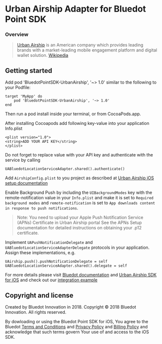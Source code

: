 # Urban Airship Adapter for Bluedot Point SDK

### Overview
> [Urban Airship](https://www.urbanairship.com/) is an American company which provides leading brands with a market-leading mobile engagement platform and digital wallet solution. [Wikipedia](https://en.wikipedia.org/wiki/Urban_Airship)

## Getting started

Add pod 'BluedotPointSDK-UrbanAirship', '~> 1.0' similar to the following to your Podfile:

    target 'MyApp' do
        pod 'BluedotPointSDK-UrbanAirship', '~> 1.0'
    end

Then run a pod install inside your terminal, or from CocoaPods.app.

After installing Cocoapods add following key-value into your application Info.plist

    <plist version="1.0">
    <string>ADD YOUR API KEY</string>
    </plist>

Do not forget to replace value with your API key and authenticate with the service by calling

    UABluedotLocationServiceAdapter.shared().authenticate()

Add `AirshipConfig.plist` to you project as described at [Urban Airship iOS setup documentation](https://docs.urbanairship.com/platform/react-native/#ios)

Enable Background Push by including the `UIBackgroundModes` key with the remote-notification value in your `Info.plist` and make it is set to `Required background modes` and `remote-notification` is set to `App downloads content in response to push notifications`.

> Note: You need to upload your Apple Push Notification Service (APNs) Certificate in Urban Airship portal See the APNs Setup documentation for detailed instructions on obtaining your .p12 certificate.

Implement `UAPushNotificationDelegate` and `UABluedotLocationServiceAdapterDelegate` protocols in your application. Assign these implementations, e.g.

    UAirship.push().pushNotificationDelegate = self
    UABluedotLocationServiceAdapter.shared().delegate = self

For more details please visit [Bluedot documentation](https://docs.bluedot.io) and [Urban Airship SDK for iOS](https://docs.urbanairship.com/reference/libraries/ios/latest/index.html) and check out our [integration example](https://github.com/Bluedot-Innovation/PointSDK-UrbanAirshipIntegrationExample-iOS)

## Copyright and license

Created by Bluedot Innovation in 2018.
Copyright © 2018 Bluedot Innovation. All rights reserved.

By dowloading or using the Bluedot Point SDK for iOS, You agree to the Bluedot [Terms and Conditions](http://www.bluedotinnovation.com/html/downloads/pdfs/terms-and-conditions-bluedot-070814.pdf)
and [Privacy Policy](http://www.bluedotinnovation.com/html/downloads/pdfs/privacy-policy-bluedot-170815.pdf)
and [Billing Policy](http://www.bluedotinnovation.com/html/downloads/pdfs/privacy-policy-bluedot-170815.pdf)
and acknowledge that such terms govern Your use of and access to the iOS SDK.